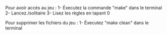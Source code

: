 Pour avoir accès au jeu :
1- Éxecutez la commande "make" dans le terminal
2- Lancez./solitaire
3- Lisez les règles en tapant 0

Pour supprimer les fichiers du jeu :
1- Éxecutez "make clean" dans le terminal